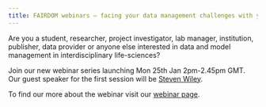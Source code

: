 ```yaml
---
title: FAIRDOM webinars – facing your data management challenges with you!
---
```


Are you a student, researcher, project investigator, lab manager, institution, publisher, data provider or anyone else interested in data and model management in interdisciplinary life-sciences?

Join our new webinar series launching Mon 25th Jan 2pm-2.45pm GMT. Our guest speaker for the first session will be [Steven Wiley](/webinars/steven-wiley).

To find our more about the webinar visit our [webinar page](/knowledgehub/webinars).
